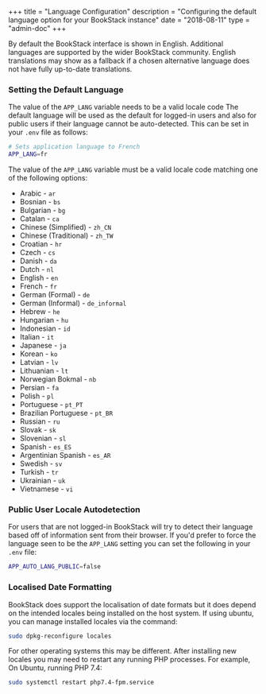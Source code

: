 +++
title = "Language Configuration"
description = "Configuring the default language option for your BookStack instance"
date = "2018-08-11"
type = "admin-doc"
+++

By default the BookStack interface is shown in English. Additional languages are supported
by the wider BookStack community. English translations may show as a fallback if a chosen
alternative language does not have fully up-to-date translations.  

### Setting the Default Language

The value of the `APP_LANG` variable needs to be a valid locale code
The default language will be used as the default for logged-in users and also for
public users if their language cannot be auto-detected. This can be set
 in your `.env` file as follows:

```bash
# Sets application language to French
APP_LANG=fr
```

The value of the `APP_LANG` variable must be a valid locale code matching one of the following options:

* Arabic - `ar`
* Bosnian - `bs`
* Bulgarian - `bg`
* Catalan - `ca`
* Chinese (Simplified) - `zh_CN`
* Chinese (Traditional) - `zh_TW`
* Croatian - `hr`
* Czech - `cs`
* Danish - `da`
* Dutch - `nl`
* English - `en`
* French - `fr`
* German (Formal) - `de`
* German (Informal) - `de_informal`
* Hebrew - `he`
* Hungarian - `hu`
* Indonesian - `id`
* Italian - `it`
* Japanese - `ja`
* Korean - `ko`
* Latvian - `lv`
* Lithuanian - `lt`
* Norwegian Bokmal - `nb`
* Persian - `fa`
* Polish - `pl`
* Portuguese - `pt_PT`
* Brazilian Portuguese - `pt_BR`
* Russian - `ru`
* Slovak - `sk`
* Slovenian - `sl`
* Spanish - `es_ES`
* Argentinian Spanish - `es_AR`
* Swedish - `sv`
* Turkish - `tr`
* Ukrainian - `uk`
* Vietnamese - `vi`

### Public User Locale Autodetection

For users that are not logged-in BookStack will try to detect their language
based off of information sent from their browser. If you'd prefer to force
the language seen to be the `APP_LANG` setting you can set the following
in your `.env` file:

```bash
APP_AUTO_LANG_PUBLIC=false
```

### Localised Date Formatting

BookStack does support the localisation of date formats but it does depend on the intended locales being installed
on the host system. If using ubuntu, you can manage installed locales via the command:

```bash
sudo dpkg-reconfigure locales
```

For other operating systems this may be different. After installing new locales you may need to restart any running PHP processes.
For example, On Ubuntu, running PHP 7.4:

```bash
sudo systemctl restart php7.4-fpm.service 
```
